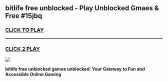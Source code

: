 
## bitlife free unblocked - Play Unblocked Gmaes & Free #15jbq
<h3>
<a href="https://news.freeplayer.one?title=bitlife_free_unblocked&ref=24F">CLICK TO PLAY</a></h3>
<hr>

<h3>
<a href="https://news.freeplayer.one?title=bitlife_free_unblocked&ref=24F">CLICK 2 PLAY</a>
  
</h3>

<a href="https://news.freeplayer.one?title=bitlife_free_unblocked&ref=24F/"><img src="https://clearcache.store/games.png"></a>


**bitlife free unblocked games unblocked: Your Gateway to Fun and Accessible Online Gaming**
